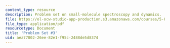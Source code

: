 ```yaml
---
content_type: resource
description: Problem set on small-molecule spectroscopy and dynamics.
file: https://ol-ocw-studio-app-production.s3.amazonaws.com/courses/5-80-small-molecule-spectroscopy-and-dynamics-fall-2008/aea7780226ee82e1f95c2488de5d8374_ps3_1976.pdf
file_type: application/pdf
resourcetype: Document
title: 'Problem Set #3'
uid: aea77802-26ee-82e1-f95c-2488de5d8374
---
```

